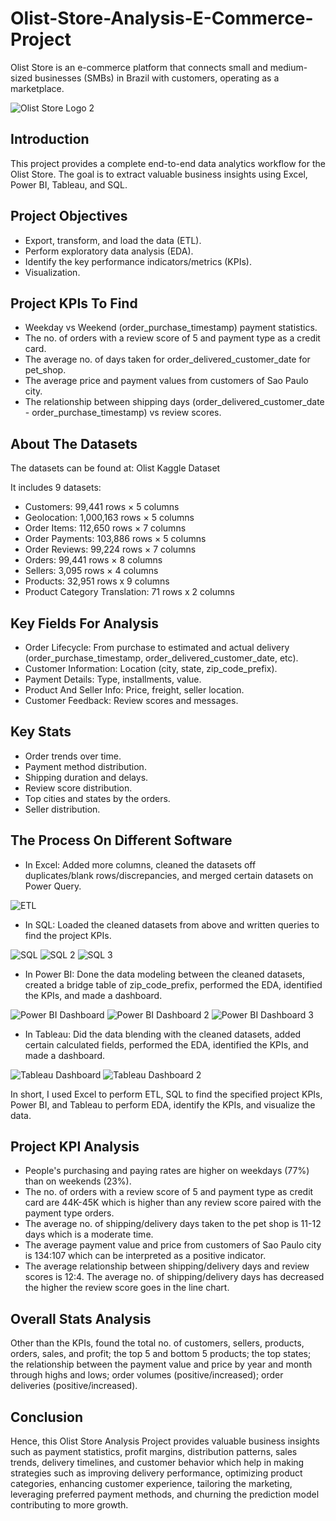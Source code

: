 # Olist-Store-Analysis-E-Commerce-Project
Olist Store is an e-commerce platform that connects small and medium-sized businesses (SMBs) in Brazil with customers, operating as a marketplace.

![Olist Store Logo 2](https://github.com/user-attachments/assets/93741254-1e64-4d31-8b9f-a56ff87a1b6b)

## Introduction
This project provides a complete end-to-end data analytics workflow for the Olist Store. The goal is to extract valuable business insights using Excel, Power BI, Tableau, and SQL.

## Project Objectives
- Export, transform, and load the data (ETL).
- Perform exploratory data analysis (EDA).
- Identify the key performance indicators/metrics (KPIs).
- Visualization.

## Project KPIs To Find
- Weekday vs Weekend (order_purchase_timestamp) payment statistics.
- The no. of orders with a review score of 5 and payment type as a credit card.
- The average no. of days taken for order_delivered_customer_date for pet_shop.
- The average price and payment values from customers of Sao Paulo city.
- The relationship between shipping days (order_delivered_customer_date - order_purchase_timestamp) vs review scores.

## About The Datasets
The datasets can be found at: Olist Kaggle Dataset

It includes 9 datasets:
- Customers: 99,441 rows × 5 columns
- Geolocation: 1,000,163 rows × 5 columns
- Order Items: 112,650 rows × 7 columns
- Order Payments: 103,886 rows × 5 columns
- Order Reviews: 99,224 rows × 7 columns
- Orders: 99,441 rows × 8 columns
- Sellers: 3,095 rows × 4 columns
- Products: 32,951 rows x 9 columns
- Product Category Translation: 71 rows x 2 columns

## Key Fields For Analysis
- Order Lifecycle: From purchase to estimated and actual delivery (order_purchase_timestamp, order_delivered_customer_date, etc).
- Customer Information: Location (city, state, zip_code_prefix).
- Payment Details: Type, installments, value.
- Product And Seller Info: Price, freight, seller location.
- Customer Feedback: Review scores and messages.

## Key Stats
- Order trends over time.
- Payment method distribution.
- Shipping duration and delays.
- Review score distribution.
- Top cities and states by the orders.
- Seller distribution.

## The Process On Different Software
- In Excel: Added more columns, cleaned the datasets off duplicates/blank rows/discrepancies, and merged certain datasets on Power Query.

 ![ETL](https://github.com/user-attachments/assets/3e002db7-1690-4312-b451-a740b049ef34)

- In SQL: Loaded the cleaned datasets from above and written queries to find the project KPIs.

![SQL](https://github.com/user-attachments/assets/37ace18f-e03f-4fe3-a1c9-ef79faee568e) ![SQL 2](https://github.com/user-attachments/assets/b716c295-6997-4d04-a8fd-fea46fabfc4a) ![SQL 3](https://github.com/user-attachments/assets/a9fa1bd9-4859-40fa-9067-ce5cb1e7c30d)

- In Power BI: Done the data modeling between the cleaned datasets, created a bridge table of zip_code_prefix, performed the EDA, identified the KPIs, and made a dashboard.

![Power BI Dashboard](https://github.com/user-attachments/assets/eb933e83-646e-4438-aafd-d27c36188a37) ![Power BI Dashboard 2](https://github.com/user-attachments/assets/f0bdf1f3-8290-46f1-888d-03f4216c868a) ![Power BI Dashboard 3](https://github.com/user-attachments/assets/3eb71eef-1a60-4e00-a17d-a2aff5d1b689)

- In Tableau: Did the data blending with the cleaned datasets, added certain calculated fields, performed the EDA, identified the KPIs, and made a dashboard.

![Tableau Dashboard](https://github.com/user-attachments/assets/993cb735-a7a8-4476-806d-a6b7845b648e) ![Tableau Dashboard 2](https://github.com/user-attachments/assets/3c27a369-83a7-4731-8b54-a57a3da1f6e5)

In short, I used Excel to perform ETL, SQL to find the specified project KPIs, Power BI, and Tableau to perform EDA, identify the KPIs, and visualize the data.

## Project KPI Analysis
- People's purchasing and paying rates are higher on weekdays (77%) than on weekends (23%).
- The no. of orders with a review score of 5 and payment type as credit card are 44K-45K which is higher than any review score paired with the payment type orders.
- The average no. of shipping/delivery days taken to the pet shop is 11-12 days which is a moderate time.
- The average payment value and price from customers of Sao Paulo city is 134:107 which can be interpreted as a positive indicator.
- The average relationship between shipping/delivery days and review scores is 12:4. The average no. of shipping/delivery days has decreased the higher the review score goes in the line chart.

## Overall Stats Analysis
Other than the KPIs, found the total no. of customers, sellers, products, orders, sales, and profit; the top 5 and bottom 5 products; the top states; the relationship between the payment value and price by year and month through highs and lows; order volumes (positive/increased); order deliveries (positive/increased).

## Conclusion
Hence, this Olist Store Analysis Project provides valuable business insights such as payment statistics, profit margins, distribution patterns, sales trends, delivery timelines, and customer behavior which help in making strategies such as improving delivery performance, optimizing product categories, enhancing customer experience, tailoring the marketing, leveraging preferred payment methods, and churning the prediction model contributing to more growth.

